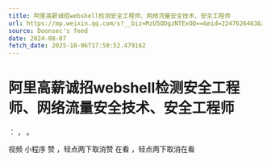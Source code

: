 ```yaml
---
title: 阿里高薪诚招webshell检测安全工程师、网络流量安全技术、安全工程师
url: https://mp.weixin.qq.com/s?__biz=MzU5ODgzNTExOQ==&mid=2247626463&idx=3&sn=0837c7e8d336cdb790ee0bce3e9e9fd4
source: Doonsec's feed
date: 2024-08-07
fetch_date: 2025-10-06T17:59:52.479162
---
```


# 阿里高薪诚招webshell检测安全工程师、网络流量安全技术、安全工程师

：
，
。

视频
小程序
赞
，轻点两下取消赞
在看
，轻点两下取消在看